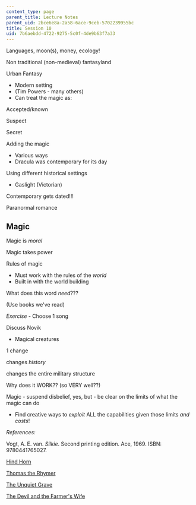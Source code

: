 ```yaml
---
content_type: page
parent_title: Lecture Notes
parent_uid: 2bce6e8a-2a58-6ace-9ceb-5702239955bc
title: Session 10
uid: 7b6aebdd-4722-9275-5c0f-4de9b63f7a33
---
```


Languages, moon(s), money, ecology!

Non traditional (non-medieval) fantasyland

Urban Fantasy

*   Modern setting
*   (Tim Powers - many others)
*   Can treat the magic as:

Accepted/known

Suspect

Secret

Adding the magic

*   Various ways
*   Dracula was contemporary for its day

Using different historical settings

*   Gaslight (Victorian)

Contemporary gets dated!!!

Paranormal romance

Magic
-----

Magic is _moral_

Magic takes power

Rules of magic

*   Must work with the rules of the _world_
*   Built in with the world building

What does this word _need_???

(Use books we've read)

_Exercise_ - Choose 1 song

Discuss Novik

*   Magical creatures

1 change

changes _history_

changes the entire military structure

Why does it WORK?? (so VERY well??)

Magic - suspend disbelief, yes, but - be clear on the limits of what the magic can do

*   Find creative ways to _exploit_ ALL the capabilities given those limits _and costs_!

_References:_

Vogt, A. E. van. _Silkie_. Second printing edition. Ace, 1969. ISBN: 9780441765027.

[Hind Horn](https://en.wikipedia.org/wiki/Hind_Horn)

[Thomas the Rhymer](https://en.wikipedia.org/wiki/Thomas_the_Rhymer)

[The Unquiet Grave](https://en.wikipedia.org/wiki/The_Unquiet_Grave)

[The Devil and the Farmer's Wife](https://maxhunter.missouristate.edu/songinformation.aspx?ID=1439)